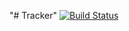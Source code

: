 "# Tracker" 
[![Build Status](https://dev.azure.com/vmaggo/Tracker/_apis/build/status/Tracker-Azure%20Web%20App%20for%20ASP.NET-CI?branchName=master)](https://dev.azure.com/vmaggo/Tracker/_build/latest?definitionId=20&branchName=master)
